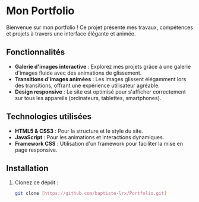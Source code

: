# Mon Portfolio

Bienvenue sur mon portfolio ! Ce projet présente mes travaux, compétences et projets à travers une interface élégante et animée.

## Fonctionnalités

- **Galerie d'images interactive** : Explorez mes projets grâce à une galerie d'images fluide avec des animations de glissement.
- **Transitions d'images animées** : Les images glissent élégamment lors des transitions, offrant une expérience utilisateur agréable.
- **Design responsive** : Le site est optimisé pour s'afficher correctement sur tous les appareils (ordinateurs, tablettes, smartphones).

## Technologies utilisées

- **HTML5 & CSS3** : Pour la structure et le style du site.
- **JavaScript** : Pour les animations et interactions dynamiques.
- **Framework CSS** : Utilisation d'un framework pour faciliter la mise en page responsive.

## Installation

1. Clonez ce dépôt :
   ```bash
   git clone [https://github.com/baptiste-lrx/Portfolio.git]
